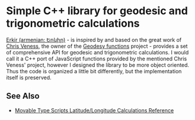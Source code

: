 # Simple C++ library for geodesic and trigonometric calculations

[Erkir (armenian: Երկիր)](https://github.com/vahancho/erkir) - is inspired by and based on the great work of [Chris Veness](https://github.com/chrisveness), the owner of the [Geodesy functions](https://github.com/chrisveness/geodesy) project - provides a set of comprehensive API for geodesic and trigonometric calculations. I would call it a C++ port of JavaScript functions provided by the mentioned Chris Veness' project, however I designed the library to be more object oriented. Thus the code is organized a little bit differently, but the implementation itself is preserved.

## See Also

* [Movable Type Scripts Latitude/Longitude Calculations Reference](http://www.movable-type.co.uk/scripts/latlong.html)
